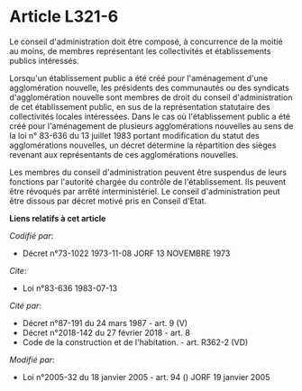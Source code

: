 # Article L321-6

Le conseil d'administration doit être composé, à concurrence de la moitié au moins, de membres représentant les collectivités
et établissements publics intéressés.

Lorsqu'un établissement public a été créé pour l'aménagement d'une agglomération nouvelle, les présidents des communautés ou
des syndicats d'agglomération nouvelle sont membres de droit du conseil d'administration de cet établissement public, en sus
de la représentation statutaire des collectivités locales intéressées. Dans le cas où l'établissement public a été créé pour
l'aménagement de plusieurs agglomérations nouvelles au sens de la loi n° 83-636 du 13 juillet 1983 portant modification du
statut des agglomérations nouvelles, un décret détermine la répartition des sièges revenant aux représentants de ces
agglomérations nouvelles.

Les membres du conseil d'administration peuvent être suspendus de leurs fonctions par l'autorité chargée du contrôle de
l'établissement. Ils peuvent être révoqués par arrêté interministériel. Le conseil d'administration peut être dissous par
décret motivé pris en Conseil d'Etat.

**Liens relatifs à cet article**

_Codifié par_:

  - Décret n°73-1022 1973-11-08 JORF 13 NOVEMBRE 1973

_Cite_:

  - Loi n°83-636 1983-07-13

_Cité par_:

  - Décret n°87-191 du 24 mars 1987 - art. 9 (V)
  - Décret n°2018-142 du 27 février 2018 - art. 8
  - Code de la construction et de l'habitation. - art. R362-2 (VD)

_Modifié par_:

  - Loi n°2005-32 du 18 janvier 2005 - art. 94 () JORF 19 janvier 2005

